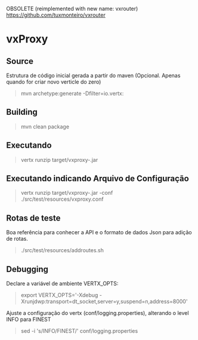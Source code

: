 OBSOLETE (reimplemented with new name: vxrouter)<br>
https://github.com/tuxmonteiro/vxrouter


# vxProxy

## Source

Estrutura de código inicial gerada a partir do maven (Opcional. Apenas quando for criar novo verticle do zero)
> mvn archetype:generate -Dfilter=io.vertx:

## Building

> mvn clean package

## Executando

> vertx runzip target/vxproxy-<VERSION>.jar

## Executando indicando Arquivo de Configuração

> vertx runzip target/vxproxy-<VERSION>.jar -conf ./src/test/resources/vxproxy.conf

## Rotas de teste

Boa referência para conhecer a API e o formato de dados Json para adição de rotas.
> ./src/test/resources/addroutes.sh

## Debugging
Declare a variável de ambiente VERTX_OPTS:
> export VERTX_OPTS='-Xdebug -Xrunjdwp:transport=dt_socket,server=y,suspend=n,address=8000'

Ajuste a configuração do vertx (conf/logging.properties), alterando o level INFO para FINEST 
> sed -i 's/INFO/FINEST/' conf/logging.properties
